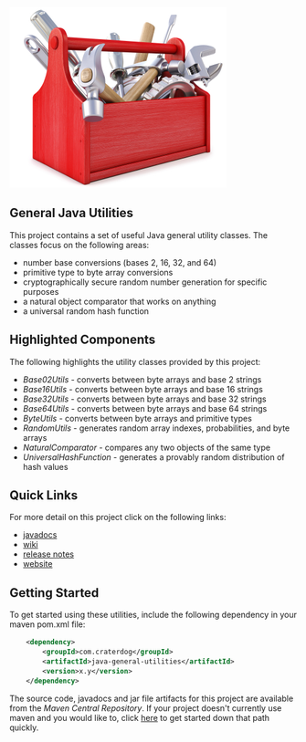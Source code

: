 ![Java General Utilities](https://github.com/craterdog/java-general-utilities/blob/master/docs/images/Toolkit.jpg)

## General Java Utilities
This project contains a set of useful Java general utility classes. The classes focus on the following areas:

 * number base conversions (bases 2, 16, 32, and 64)
 * primitive type to byte array conversions
 * cryptographically secure random number generation for specific purposes
 * a natural object comparator that works on anything
 * a universal random hash function

## Highlighted Components
The following highlights the utility classes provided by this project:

 * *Base02Utils* - converts between byte arrays and base 2 strings
 * *Base16Utils* - converts between byte arrays and base 16 strings
 * *Base32Utils* - converts between byte arrays and base 32 strings
 * *Base64Utils* - converts between byte arrays and base 64 strings
 * *ByteUtils* - converts between byte arrays and primitive types
 * *RandomUtils* - generates random array indexes, probabilities, and byte arrays
 * *NaturalComparator* - compares any two objects of the same type
 * *UniversalHashFunction* - generates a provably random distribution of hash values

## Quick Links
For more detail on this project click on the following links:

 * [javadocs](http://craterdog.github.io/java-general-utilities/latest/index.html)
 * [wiki](https://github.com/craterdog/java-general-utilities/wiki)
 * [release notes](https://github.com/craterdog/java-general-utilities/wiki/releases)
 * [website](http://craterdog.com)

## Getting Started
To get started using these utilities, include the following dependency in your maven pom.xml file:

```xml
    <dependency>
        <groupId>com.craterdog</groupId>
        <artifactId>java-general-utilities</artifactId>
        <version>x.y</version>
    </dependency>
```

The source code, javadocs and jar file artifacts for this project are available from the
*Maven Central Repository*. If your project doesn't currently use maven and you would like to,
click [here](https://github.com/craterdog/maven-parent-poms) to get started down that path quickly.
